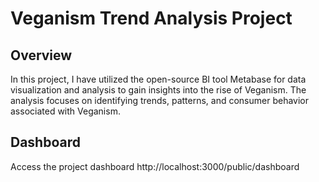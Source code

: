 # Veganism Trend Analysis Project

## Overview
In this project, I have utilized the open-source BI tool Metabase for data visualization and analysis to gain insights into the rise of Veganism. The analysis focuses on identifying trends, patterns, and consumer behavior associated with Veganism.

## Dashboard
Access the project dashboard http://localhost:3000/public/dashboard
